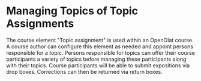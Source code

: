 #  Managing Topics of Topic Assignments

The course element "Topic assignment" is used within an OpenOlat course. A
course author can configure this element as needed and appoint persons
responsible for a topic. Persons responsible for topics can offer their course
participants a variety of topics before managing these participants along with
their topics. Course participants will be able to submit expositions via drop
boxes. Corrections can then be returned via return boxes.

